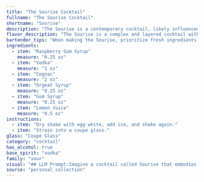 ```yaml
---
title: "The Sourise Cocktail"
fullname: "The Sourise Cocktail"
shortname: "Sourise"
description: "The Sourise is a contemporary cocktail, likely influenced by the Sour family, which features citrus and a spirit base.  Its use of raspberry gum syrup and orgeat suggests a modern twist on classic sour flavors.  Exact origins are unknown, but the combination points to a recent, creative invention. "
flavor_description: "The Sourise is a complex and layered cocktail with a vibrant, tart sweetness. The raspberry gum syrup provides a bright fruitiness that dances with the floral notes of the orgeat. The vodka and cognac contribute a smooth, warming backbone, balanced by the tartness of the lemon juice. The gum syrup adds a subtle, textural richness. The result is a well-rounded cocktail that's both refreshing and sophisticated. "
bartender_tips: "When making the Sourise, prioritize fresh ingredients. Use a good quality cognac for depth and raspberry gum syrup for sweetness.  Don't be afraid to adjust the lemon juice to your liking. Shake vigorously with ice to chill and emulsify the flavors. Double-strain to remove any ice shards or gum syrup chunks. Finally, garnish with a lemon twist for a refreshing touch. "
ingredients:
  - item: "Raspberry Gum Syrup"
    measure: "0.25 oz"
  - item: "Vodka"
    measure: "1 oz"
  - item: "Cognac"
    measure: "2 oz"
  - item: "Orgeat Syrup"
    measure: "0.25 oz"
  - item: "Gum Syrup"
    measure: "0.25 oz"
  - item: "Lemon Juice"
    measure: "0.5 oz"
instructions:
  - item: "Dry shake with egg white, add ice, and shake again."
  - item: "Strain into a coupe glass."
glass: "Coupe Glass"
category: "cocktail"
has_alcohol: true
base_spirit: "vodka"
family: "sour"
visual: "## LLM Prompt:Imagine a cocktail called Sourise that embodies the vibrant flavors of summer. It's a beautiful blend of bright pink raspberry gum syrup, smooth vodka, rich cognac, fragrant orgeat syrup, subtle gum syrup, and a touch of tart lemon juice. **Describe the appearance of this cocktail:*** **Color:** Is it a deep crimson, a vibrant pink, or a more subtle blush?* **Clarity:** Is it crystal clear, or does it have a slight haze?* **Texture:** Is it smooth and silky, or does it have a slight viscosity?* **Garnish:** What, if any, garnishes would complement the flavors and enhance the visual appeal? **Focus on the details that evoke the essence of the cocktail's name, Sourise, which hints at a playful and sophisticated blend of flavors.** "
source: "personal_collection"
---
```


